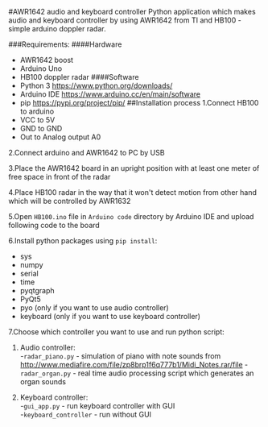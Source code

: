#AWR1642 audio and keyboard controller
Python application which makes audio and keyboard controller by using AWR1642 from TI and HB100 - simple arduino doppler radar.

###Requirements:
####Hardware
- AWR1642 boost
- Arduino Uno
- HB100 doppler radar
####Software
- Python 3 https://www.python.org/downloads/
- Arduino IDE https://www.arduino.cc/en/main/software
- pip https://pypi.org/project/pip/
##Installation process 
1.Connect HB100 to arduino
- VCC to 5V
- GND to GND
- Out to Analog output A0

2.Connect arduino and AWR1642 to PC by USB 

3.Place the AWR1642 board in an upright position with at least one meter of free space in front of the radar
  
4.Place HB100 radar in the way that it won't detect motion from other hand which will be controlled by AWR1632
  
5.Open `HB100.ino` file in `Arduino code` directory by Arduino IDE and upload following code to the board
  
6.Install python packages using `pip install`:
 - sys
 - numpy
 - serial
 - time
 - pyqtgraph 
 - PyQt5
 - pyo (only if you want to use audio controller)
 - keyboard (only if you want to use keyboard controller)
 
 7.Choose which controller you want to use and run python script:
 1. Audio controller:  
        -`radar_piano.py` - simulation of piano with note sounds from http://www.mediafire.com/file/zp8brp1f6q777b1/Midi_Notes.rar/file
        -`radar_organ.py` - real time audio processing script which generates an organ sounds  
        
 2. Keyboard controller:  
        -`gui_app.py` - run keyboard controller with GUI  
        -`keyboard_controller` - run without GUI




 
